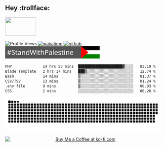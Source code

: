 ## Hey :trollface:
<a href="#">
    <img src="https://media1.giphy.com/media/L0C3eo0XgklO7iqXRC/source.gif" width="100" height="60"/>
</a>

![Profile Views](https://visitor-badge.glitch.me/badge?page_id=saedyousef.saedyousef&left_color=grey&right_color=blue&left_text=👀+Profile+Views)
[![wakatime](https://wakatime.com/badge/user/03bf07e2-4c78-4826-8603-8922f0241061.svg)](https://wakatime.com/@03bf07e2-4c78-4826-8603-8922f0241061)
[![github](https://img.shields.io/github/followers/saedyousef?logo=github&style=plastic)](https://github.com/saedyousef?tab=followers)
[![github](https://raw.githubusercontent.com/saedyousef/StandWithPalestine/main/badges/flat/StandWithPalestine.svg)](https://github.com/saedyousef/StandWithPalestine)

<!-- <img src="https://github-readme-stats.vercel.app/api?username=saedyousef&show_icons=true&count_private=true" width="100%" /> --> 

<!--START_SECTION:waka-->

```text
PHP              14 hrs 55 mins  ████████████████████▓░░░░   83.19 %
Blade Template   2 hrs 17 mins   ███▒░░░░░░░░░░░░░░░░░░░░░   12.74 %
Bash             14 mins         ▒░░░░░░░░░░░░░░░░░░░░░░░░   01.37 %
CSV/TSV          13 mins         ▒░░░░░░░░░░░░░░░░░░░░░░░░   01.24 %
.env file        9 mins          ▒░░░░░░░░░░░░░░░░░░░░░░░░   00.93 %
CSS              2 mins          ░░░░░░░░░░░░░░░░░░░░░░░░░   00.26 %
```

<!--END_SECTION:waka-->
    
![github contribution grid snake animation](https://raw.githubusercontent.com/saedyousef/saedyousef/output/github-contribution-grid-snake.svg)

<div align="center">
<a href='https://ko-fi.com/X8X4DZ9YG' target='_blank'><img height='36' style='display:flex;border:0px;height:36px;margin:auto;left:50%' src='https://cdn.ko-fi.com/cdn/kofi2.png?v=3' border='0' alt='Buy Me a Coffee at ko-fi.com' /></a>
</div>
